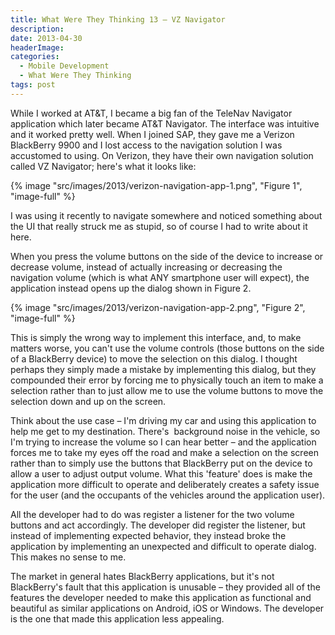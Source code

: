 ```yaml
---
title: What Were They Thinking 13 – VZ Navigator
description: 
date: 2013-04-30
headerImage: 
categories: 
  - Mobile Development
  - What Were They Thinking
tags: post
---
```


While I worked at AT&T, I became a big fan of the TeleNav Navigator application which later became AT&T Navigator. The interface was intuitive and it worked pretty well. When I joined SAP, they gave me a Verizon BlackBerry 9900 and I lost access to the navigation solution I was accustomed to using. On Verizon, they have their own navigation solution called VZ Navigator; here's what it looks like:

{% image "src/images/2013/verizon-navigation-app-1.png", "Figure 1", "image-full" %}


I was using it recently to navigate somewhere and noticed something about the UI that really struck me as stupid, so of course I had to write about it here.

When you press the volume buttons on the side of the device to increase or decrease volume, instead of actually increasing or decreasing the navigation volume (which is what ANY smartphone user will expect), the application instead opens up the dialog shown in Figure 2.

{% image "src/images/2013/verizon-navigation-app-2.png", "Figure 2", "image-full" %}

This is simply the wrong way to implement this interface, and, to make matters worse, you can't use the volume controls (those buttons on the side of a BlackBerry device) to move the selection on this dialog. I thought perhaps they simply made a mistake by implementing this dialog, but they compounded their error by forcing me to physically touch an item to make a selection rather than to just allow me to use the volume buttons to move the selection down and up on the screen.

Think about the use case – I'm driving my car and using this application to help me get to my destination. There's  background noise in the vehicle, so I'm trying to increase the volume so I can hear better – and the application forces me to take my eyes off the road and make a selection on the screen rather than to simply use the buttons that BlackBerry put on the device to allow a user to adjust output volume. What this 'feature' does is make the application more difficult to operate and deliberately creates a safety issue for the user (and the occupants of the vehicles around the application user).

All the developer had to do was register a listener for the two volume buttons and act accordingly. The developer did register the listener, but instead of implementing expected behavior, they instead broke the application by implementing an unexpected and difficult to operate dialog. This makes no sense to me.

The market in general hates BlackBerry applications, but it's not BlackBerry's fault that this application is unusable – they provided all of the features the developer needed to make this application as functional and beautiful as similar applications on Android, iOS or Windows. The developer is the one that made this application less appealing.